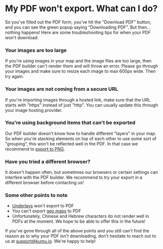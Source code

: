 # My PDF won't export. What can I do? 

So you've filled out the PDF form, you've hit the "Download PDF" button, and you can see the green popup saying "Downloading PDF".
But then... nothing happens! Here are some troubleshooting tips for when your PDF won't download: 

### Your images are too large
If you're using images in your map and the image files are too large, then the PDF builder can't render them and will throw an error. 
Please go through your images and make sure to resize each image to max 600px wide. Then try again. 

### Your images are not coming from a secure URL
If you're importing images through a hosted link, make sure that the URL starts with "https" instead of just "http". 
You can usually update this through your image hosting provider. 

### You're using background items that can't be exported
Our PDF builder doesn't know how to handle different "layers" in your map. 
So when you're stacking elements on top of each other to use some sort of "grouping", this won't be reflected well in the PDF. 
In that case we recommend to [export to PNG](https://docs.kumu.io/guides/export.html). 

### Have you tried a different browser? 
It doesn't happen often, but sometimes our browsers or certain settings can interfere with the PDF builder. 
We recommend to try your export in a different browser before contacting us!

### Some other points to note
- [Underlays](https://docs.kumu.io/guides/underlays.html) won't export to PDF
- You can't export [geo maps](https://docs.kumu.io/guides/templates/geo.html) to PDF
- Unfortunately, Chinese and Hebrew characters do not render well in PDFs at the moment. We hope to be able to offer this in the future!

If you've gone through all of the above points and you still can't find the reason as to why your PDF isn't downloading, don't hesitate to reach out to us at support@kumu.io. We're happy to help!
